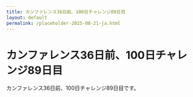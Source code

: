 ```yaml
---
title: カンファレンス36日前、100日チャレンジ89日目
layout: default
permalink: /placeholder-2025-08-21-ja.html
---
```


# カンファレンス36日前、100日チャレンジ89日目

カンファレンス36日前、100日チャレンジ89日目です。